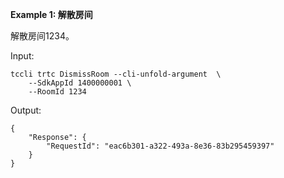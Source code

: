 **Example 1: 解散房间**

解散房间1234。

Input: 

```
tccli trtc DismissRoom --cli-unfold-argument  \
    --SdkAppId 1400000001 \
    --RoomId 1234
```

Output: 
```
{
    "Response": {
        "RequestId": "eac6b301-a322-493a-8e36-83b295459397"
    }
}
```

